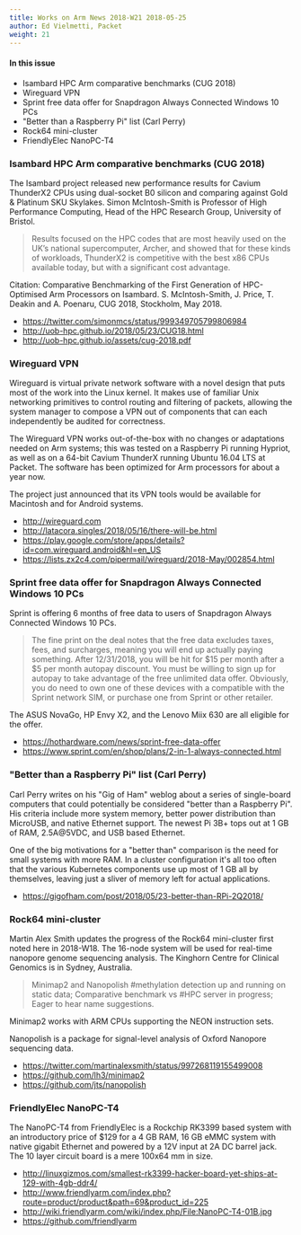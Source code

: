 ```yaml
---
title: Works on Arm News 2018-W21 2018-05-25
author: Ed Vielmetti, Packet 
weight: 21
---
```


#### In this issue

* Isambard HPC Arm comparative benchmarks (CUG 2018)
* Wireguard VPN
* Sprint free data offer for Snapdragon Always Connected Windows 10 PCs 
* "Better than a Raspberry Pi" list (Carl Perry)
* Rock64 mini-cluster
* FriendlyElec NanoPC-T4 

### Isambard HPC Arm comparative benchmarks (CUG 2018)

The Isambard project released new performance results for Cavium
ThunderX2 CPUs using dual-socket B0 silicon and comparing against
Gold & Platinum SKU Skylakes. Simon McIntosh-Smith is Professor of
High Performance Computing, Head of the HPC Research Group, University
of Bristol.

> Results focused on the HPC codes that are most heavily used on
the UK’s national supercomputer, Archer, and showed that for these
kinds of workloads, ThunderX2 is competitive with the best x86 CPUs
available today, but with a significant cost advantage.

Citation: Comparative Benchmarking of the First Generation of
HPC-Optimised Arm Processors on Isambard. S. McIntosh-Smith, J.
Price, T. Deakin and A. Poenaru, CUG 2018, Stockholm, May 2018.

* https://twitter.com/simonmcs/status/999349705799806984
* http://uob-hpc.github.io/2018/05/23/CUG18.html
* http://uob-hpc.github.io/assets/cug-2018.pdf

### Wireguard VPN

Wireguard is virtual private network software with a novel
design that puts most of the work into the Linux kernel.
It makes use of familiar Unix networking primitives to
control routing and filtering of packets, allowing the
system manager to compose a VPN out of components that can
each independently be audited for correctness.

The Wireguard VPN works out-of-the-box with no
changes or adaptations needed on Arm systems; this
was tested on a Raspberry Pi running Hypriot, as
well as on a 64-bit Cavium ThunderX running Ubuntu 16.04 LTS
at Packet. The software has been optimized for Arm
processors for about a year now.

The project just announced that its VPN tools would be
available for Macintosh and for Android systems.

* http://wireguard.com
* http://latacora.singles/2018/05/16/there-will-be.html
* https://play.google.com/store/apps/details?id=com.wireguard.android&hl=en_US
* https://lists.zx2c4.com/pipermail/wireguard/2018-May/002854.html

### Sprint free data offer for Snapdragon Always Connected Windows 10 PCs 

Sprint is offering 6 months of free data to users
of Snapdragon Always Connected Windows 10 PCs.

> The fine print on the deal notes that the free data excludes
taxes, fees, and surcharges, meaning you will end up actually paying
something. After 12/31/2018, you will be hit for $15 per month after
a $5 per month autopay discount. You must be willing to sign up for
autopay to take advantage of the free unlimited data offer. Obviously,
you do need to own one of these devices with a compatible with the
Sprint network SIM, or purchase one from Sprint or other retailer.

The ASUS NovaGo, HP Envy X2, and the Lenovo Miix 630 are
all eligible for the offer.

* https://hothardware.com/news/sprint-free-data-offer
* https://www.sprint.com/en/shop/plans/2-in-1-always-connected.html

### "Better than a Raspberry Pi" list (Carl Perry)

Carl Perry writes on his "Gig of Ham" weblog about a series
of single-board computers that could potentially be considered
"better than a Raspberry Pi". His criteria include more 
system memory, better power distribution than MicroUSB, and
native Ethernet support. The newest Pi 3B+ tops out at
1 GB of RAM, 2.5A@5VDC, and USB based Ethernet. 

One of the big motivations for a "better than" comparison
is the need for small systems with more RAM. In a cluster 
configuration it's all too often that the various Kubernetes
components use up most of 1 GB all by themselves, leaving
just a sliver of memory left for actual applications.

* https://gigofham.com/post/2018/05/23-better-than-RPi-2Q2018/

### Rock64 mini-cluster

Martin Alex Smith updates the progress of the Rock64 mini-cluster
first noted here in 2018-W18. The 16-node system will be used for real-time
nanopore genome sequencing analysis. The Kinghorn Centre for Clinical Genomics
is in Sydney, Australia.

> Minimap2 and Nanopolish #methylation detection up and running on
static data; Comparative benchmark vs #HPC server in progress; Eager
to hear name suggestions.

Minimap2 works with ARM CPUs supporting the NEON instruction sets.

Nanopolish is a package for signal-level analysis of Oxford Nanopore
sequencing data.

* https://twitter.com/martinalexsmith/status/997268119155499008
* https://github.com/lh3/minimap2
* https://github.com/jts/nanopolish 

### FriendlyElec NanoPC-T4 

The NanoPC-T4 from FriendlyElec is a Rockchip RK3399 based system
with an introductory price of $129 for a 4 GB RAM, 16 GB eMMC system
with native gigabit Ethernet and powered by a 12V input at 2A DC
barrel jack. The 10 layer circuit board is a mere 100x64 mm in size.

* http://linuxgizmos.com/smallest-rk3399-hacker-board-yet-ships-at-129-with-4gb-ddr4/
* http://www.friendlyarm.com/index.php?route=product/product&path=69&product_id=225
* http://wiki.friendlyarm.com/wiki/index.php/File:NanoPC-T4-01B.jpg
* https://github.com/friendlyarm
